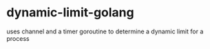 # dynamic-limit-golang
uses channel and a timer goroutine to determine a dynamic limit for a process
